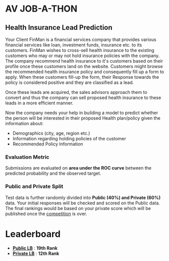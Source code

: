 # AV JOB-A-THON

## Health Insurance Lead Prediction

Your Client FinMan is a financial services company that provides various financial services like loan, investment funds, insurance etc. to its customers. FinMan wishes to cross-sell health insurance to the existing customers who may or may not hold insurance policies with the company. The company recommend health insurance to it's customers based on their profile once these customers land on the website. Customers might browse the recommended health insurance policy and consequently fill up a form to apply. When these customers fill-up the form, their Response towards the policy is considered positive and they are classified as a lead.

Once these leads are acquired, the sales advisors approach them to convert and thus the company can sell proposed health insurance to these leads in a more efficient manner.

Now the company needs your help in building a model to predict whether the person will be interested in their proposed Health plan/policy given the information about:

* Demographics (city, age, region etc.)
* Information regarding holding policies of the customer
* Recommended Policy Information


### Evaluation Metric

Submissions are evaluated on **area under the ROC curve** between the predicted probability and the observed target.
 

### Public and Private Split
Test data is further randomly divided into **Public (40%) and Private (60%)** data.
Your initial responses will be checked and scored on the Public data.
The final rankings would be based on your private score which will be published once the [competition](https://datahack.analyticsvidhya.com/contest/job-a-thon/) is over.

# Leaderboard

* **[Public LB](https://datahack.analyticsvidhya.com/contest/job-a-thon/#LeaderBoard)** : **19th Rank**
* **[Private LB](https://datahack.analyticsvidhya.com/contest/job-a-thon/#LeaderBoard)** : **12th Rank**
